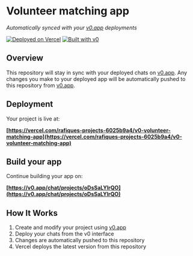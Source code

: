 # Volunteer matching app

*Automatically synced with your [v0.app](https://v0.app) deployments*

[![Deployed on Vercel](https://img.shields.io/badge/Deployed%20on-Vercel-black?style=for-the-badge&logo=vercel)](https://vercel.com/rafiques-projects-6025b9a4/v0-volunteer-matching-app)
[![Built with v0](https://img.shields.io/badge/Built%20with-v0.app-black?style=for-the-badge)](https://v0.app/chat/projects/oDsSaLYlrQO)

## Overview

This repository will stay in sync with your deployed chats on [v0.app](https://v0.app).
Any changes you make to your deployed app will be automatically pushed to this repository from [v0.app](https://v0.app).

## Deployment

Your project is live at:

**[https://vercel.com/rafiques-projects-6025b9a4/v0-volunteer-matching-app](https://vercel.com/rafiques-projects-6025b9a4/v0-volunteer-matching-app)**

## Build your app

Continue building your app on:

**[https://v0.app/chat/projects/oDsSaLYlrQO](https://v0.app/chat/projects/oDsSaLYlrQO)**

## How It Works

1. Create and modify your project using [v0.app](https://v0.app)
2. Deploy your chats from the v0 interface
3. Changes are automatically pushed to this repository
4. Vercel deploys the latest version from this repository